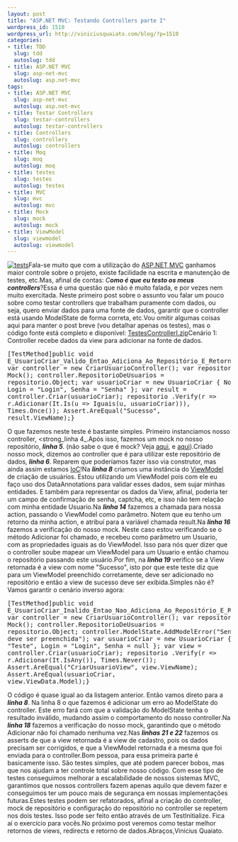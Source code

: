 ```yaml
--- 
layout: post
title: "ASP.NET MVC: Testando Controllers parte I"
wordpress_id: 1510
wordpress_url: http://viniciusquaiato.com/blog/?p=1510
categories: 
- title: TDD
  slug: tdd
  autoslug: tdd
- title: ASP.NET MVC
  slug: asp-net-mvc
  autoslug: asp.net-mvc
tags: 
- title: ASP.NET MVC
  slug: asp-net-mvc
  autoslug: asp.net-mvc
- title: Testar Controllers
  slug: testar-controllers
  autoslug: testar-controllers
- title: Controllers
  slug: controllers
  autoslug: controllers
- title: Moq
  slug: moq
  autoslug: moq
- title: testes
  slug: testes
  autoslug: testes
- title: MVC
  slug: mvc
  autoslug: mvc
- title: Mock
  slug: mock
  autoslug: mock
- title: ViewModel
  slug: viewmodel
  autoslug: viewmodel
---
```

[![](http://viniciusquaiato.com/blog/wp-content/uploads/2010/08/tests-150x150.jpg "tests")](http://viniciusquaiato.com/blog/wp-content/uploads/2010/08/tests.jpg)Fala-se muito que com a utilização do [ASP.NET MVC](http://www.asp.net/mvc) ganhamos maior controle sobre o projeto, existe facilidade na escrita e manutenção de testes, etc.Mas, afinal de contas: _C**omo é que eu testo os meus controllers**_?Essa é uma questão que não é muito falada, e por vezes nem muito exercitada. Neste primeiro post sobre o assunto vou falar um pouco sobre como testar controllers que trabalham puramente com dados, ou seja, quero enviar dados para uma fonte de dados, garantir que o controller está usando ModelState de forma correta, etc.Vou omitir algumas coisas aqui para manter o post breve (vou detalhar apenas os testes), mas o código fonte está completo e disponível: [TestesControllerI.zip](http://viniciusquaiato.com/files/codesamples/TDD/TestesControllerI.zip)Cenário 1: Controller recebe dados da view para adicionar na fonte de dados.<pre lang="csharp" line="1">[TestMethod]public void E_UsuarioCriar_Valido_Entao_Adiciona_Ao_Repositório_E_Retorna_View_Sucesso(){    var controller = new CriarUsuarioController();    var repositorio = new Mock<irepositoriousuarios>();    controller.RepositorioDeUsuarios = repositorio.Object;    var usuarioCriar = new UsuarioCriar                            {                                Nome = "Nome",                                Login = "Login",                                Senha = "Senha"                            };    var result = controller.Criar(usuarioCriar);    repositorio        .Verify(r => r.Adicionar(It.Is<usuario>(u => Iguais(u, usuarioCriar))), Times.Once());    Assert.AreEqual("Sucesso", result.ViewName);}</usuario></irepositoriousuarios></pre>O que fazemos neste teste é bastante simples. Primeiro instanciamos nosso controller, <strong_linha 4_.Após isso, fazemos um mock no nosso repositório, **_linha 5_**. (não sabe o que é mock? Veja [aqui](http://viniciusquaiato.com/blog/tdd-mock-objects-usando-moq/), e [aqui](http://viniciusquaiato.com/blog/tdd-mock-objects-com-rhino-mocks/)).Criado nosso mock, dizemos ao controller que é para utilizar este repositório de dados, **_linha 6_**. Reparem que poderíamos fazer isso via construtor, mas ainda assim estamos [IoC](http://viniciusquaiato.com/blog/tag/ioc/)!Na **_linha 8_** criamos uma instância do [ViewModel](http://geekswithblogs.net/michelotti/archive/2009/10/25/asp.net-mvc-view-model-patterns.aspx) de criação de usuários. Estou utilizando um ViewModel pois com ele eu faço uso dos DataAnnotations para validar esses dados, sem sujar minhas entidades. E também para representar os dados da View, afinal, poderia ter um campo de confirmação de senha, captcha, etc, e isso não tem relação com minha entidade Usuario.Na **_linha 14_** fazemos a chamada para nossa action, passando o ViewModel como parâmetro. Notem que eu tenho um retorno da minha action, e atribuí para a variável chamada result.Na **_linha 16_** fazemos a verificação do nosso mock. Neste caso estou verificando se o método Adicionar foi chamado, e recebeu como parâmetro um Usuario, com as propriedades iguais as do ViewModel. Isso para nós quer dizer que o controller soube mapear um ViewModel para um Usuario e então chamou o repositório passando este usuário.Por fim, na **_linha 19_** verifico se a View retornada é a view com nome "Sucesso", isto por que este teste diz que para um ViewModel preenchido corretamente, deve ser adicionado no repositório e então a view de sucesso deve ser exibida.Simples não é? Vamos garantir o cenário inverso agora:<pre lang="csharp" line="1">[TestMethod]public void E_UsuarioCriar_Inalido_Entao_Nao_Adiciona_Ao_Repositório_E_Retorna_View_CriarUsuario(){    var controller = new CriarUsuarioController();    var repositorio = new Mock<irepositoriousuarios>();    controller.RepositorioDeUsuarios = repositorio.Object;    controller.ModelState.AddModelError("Senha", "Senha deve ser preenchida");    var usuarioCriar = new UsuarioCriar                            {                                Nome = "Teste",                                Login = "Login",                                Senha = null                            };    var view = controller.Criar(usuarioCriar);    repositorio        .Verify(r => r.Adicionar(It.IsAny<usuario>()), Times.Never());    Assert.AreEqual("CriarUsuarioView", view.ViewName);    Assert.AreEqual(usuarioCriar, view.ViewData.Model);}</usuario></irepositoriousuarios></pre>O código é quase igual ao da listagem anterior. Então vamos direto para a **_linha 8_**. Na linha 8 o que fazemos é adicionar um erro ao ModelState do controller. Este erro fará com que a validação do ModelState tenha o resultado inválido, mudando assim o comportamento do nosso controller.Na **_linha 18_** fazemos a verificação do nosso mock, garantindo que o método Adicionar não foi chamado nenhuma vez.Nas **_linhas 21 e 22_** fazemos os asserts de que a view retornada é a view de cadastro, pois os dados precisam ser corrigidos, e que a ViewModel retornada é a mesma que foi enviada para o controller.Bom pessoa, para essa primeira parte é basicamente isso. São testes simples, que até podem parecer bobos, mas que nos ajudam a ter controle total sobre nosso código. Com esse tipo de testes conseguimos melhorar a escalabilidade de nossos sistemas MVC, garantimos que nossos controllers fazem apenas aquilo que devem fazer e conseguimos ter um pouco mais de segurança em nossas implementações futuras.Estes testes podem ser refatorados, afinal a criação do controller, mock de repositório e configuração do repositório no controller se repetem nos dois testes. Isso pode ser feito então através de um TestInitialize. Fica aí o exercício para vocês.No próximo post veremos como testar melhor retornos de views, redirects e retorno de dados.Abraços,Vinicius Quaiato.
